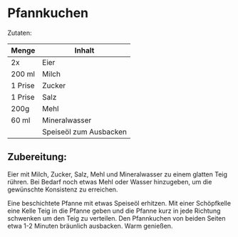 # Pfannkuchen

Zutaten:

|Menge|Inhalt|
|-|-|
|2x|Eier|
|200 ml|Milch|
|1 Prise|Zucker|
|1 Prise|Salz|
|200g|Mehl|
|60 ml|Mineralwasser|
|| Speiseöl zum Ausbacken|

## Zubereitung:

Eier mit Milch, Zucker, Salz, Mehl und Mineralwasser zu einem glatten Teig rühren. Bei Bedarf noch etwas Mehl oder Wasser hinzugeben, um die gewünschte Konsistenz zu erreichen.

Eine beschichtete Pfanne mit etwas Speiseöl erhitzen. Mit einer Schöpfkelle eine Kelle Teig in die Pfanne geben und die Pfanne kurz in jede Richtung schwenken um den Teig zu verteilen. Den Pfannkuchen von beiden Seiten etwa 1-2 Minuten bräunlich ausbacken. Warm genießen.
